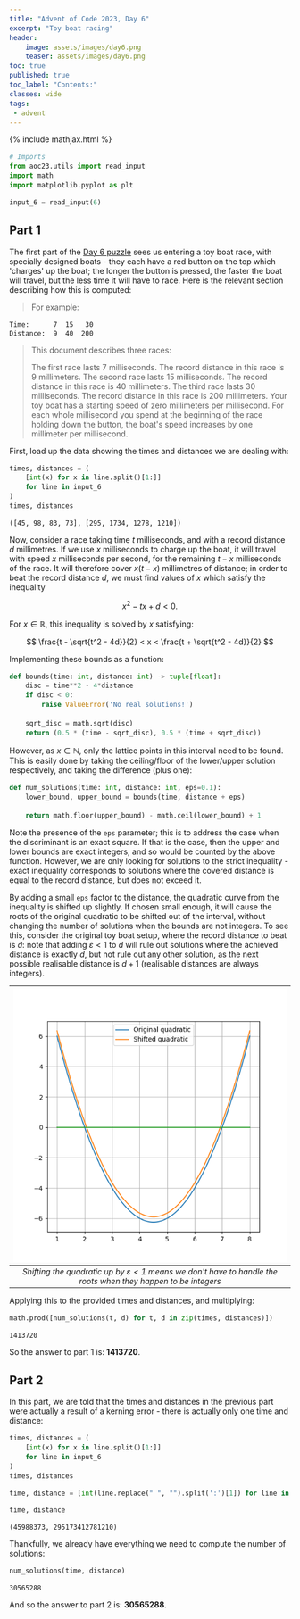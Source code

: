 ```yaml
---
title: "Advent of Code 2023, Day 6"
excerpt: "Toy boat racing"
header:
    image: assets/images/day6.png
    teaser: assets/images/day6.png
toc: true
published: true
toc_label: "Contents:"
classes: wide
tags:
 - advent
---
```


{% include mathjax.html %}

```python
# Imports
from aoc23.utils import read_input
import math
import matplotlib.pyplot as plt
```


```python
input_6 = read_input(6)
```

## Part 1

The first part of the [Day 6 puzzle](https://adventofcode.com/2023/day/6) sees us entering a toy boat race, with specially designed boats - they each have a red button on the top which 'charges' up the boat; the longer the button is pressed, the faster the boat will travel, but the less time it will have to race. Here is the relevant section describing how this is computed:

>For example:
>
```
Time:      7  15   30
Distance:  9  40  200
```
> 
>This document describes three races:
>
>The first race lasts 7 milliseconds. The record distance in this race is 9 millimeters.
>The second race lasts 15 milliseconds. The record distance in this race is 40 millimeters.
>The third race lasts 30 milliseconds. The record distance in this race is 200 millimeters.
>Your toy boat has a starting speed of zero millimeters per millisecond. For each whole millisecond you spend at the beginning of the race holding down the button, the boat's speed increases by one millimeter per millisecond.

First, load up the data showing the times and distances we are dealing with:


```python
times, distances = (
    [int(x) for x in line.split()[1:]] 
    for line in input_6
)
times, distances
```




    ([45, 98, 83, 73], [295, 1734, 1278, 1210])



Now, consider a race taking time $t$ milliseconds, and with a record distance $d$ millimetres. If we use $x$ milliseconds to charge up the boat, it will travel with speed $x$ milliseconds per second, for the remaining $t-x$ milliseconds of the race. It will therefore cover $x(t-x)$ millimetres of distance; in order to beat the record distance $d$, we must find values of $x$ which satisfy the inequality

$$
x^2 - tx + d < 0.
$$

For $x\in\mathbb{R}$, this inequality is solved by $x$ satisfying:

$$
\frac{t - \sqrt{t^2 - 4d}}{2} < x < \frac{t + \sqrt{t^2 - 4d}}{2} 
$$

Implementing these bounds as a function:


```python
def bounds(time: int, distance: int) -> tuple[float]:
    disc = time**2 - 4*distance
    if disc < 0:
        raise ValueError('No real solutions!')
    
    sqrt_disc = math.sqrt(disc)
    return (0.5 * (time - sqrt_disc), 0.5 * (time + sqrt_disc))
```

However, as $x\in\mathbb{N}$, only the lattice points in this interval need to be found. This is easily done by taking the ceiling/floor of the lower/upper solution respectively, and taking the difference (plus one):


```python
def num_solutions(time: int, distance: int, eps=0.1):
    lower_bound, upper_bound = bounds(time, distance + eps)
    
    return math.floor(upper_bound) - math.ceil(lower_bound) + 1
```

Note the presence of the `eps` parameter; this is to address the case when the discriminant is an exact square. If that is the case, then the upper and lower bounds are exact integers, and so would be counted by the above function. However, we are only looking for solutions to the strict inequality - exact inequality corresponds to solutions where the covered distance is equal to the record distance, but does not exceed it.

By adding a small `eps` factor to the distance, the quadratic curve from the inequality is shifted up slightly. If chosen small enough, it will cause the roots of the original quadratic to be shifted out of the interval, without changing the number of solutions when the bounds are not integers. To see this, consider the original toy boat setup, where the record distance to beat is $d$: note that adding  $\varepsilon<1$ to $d$ will rule out solutions where the achieved distance is exactly $d$, but not rule out any other solution, as the next possible realisable distance is $d+1$ (realisable distances are always integers).


    
| ![Daisy Mae](/assets/images/aoc23_day6_plot.png) |
|:--:|
| *Shifting the quadratic up by $\varepsilon<1$ means we don't have to handle the roots when they happen to be integers* |
    


Applying this to the provided times and distances, and multiplying:


```python
math.prod([num_solutions(t, d) for t, d in zip(times, distances)])
```




    1413720



So the answer to part 1 is: __1413720__.

## Part 2

In this part, we are told that the times and distances in the previous part were actually a result of a kerning error - there is actually only one time and distance:


```python
times, distances = (
    [int(x) for x in line.split()[1:]] 
    for line in input_6
)
times, distances
```


```python
time, distance = [int(line.replace(" ", "").split(':')[1]) for line in input_6]
```


```python
time, distance
```




    (45988373, 295173412781210)



Thankfully, we already have everything we need to compute the number of solutions:


```python
num_solutions(time, distance)
```




    30565288



And so the answer to part 2 is: __30565288__.